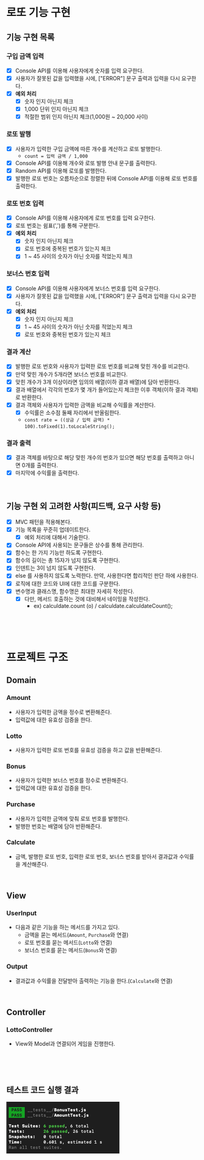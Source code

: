 # 로또 기능 구현

## 기능 구현 목록

### 구입 금액 입력

- [x] Console API를 이용해 사용자에게 숫자를 입력 요구한다.
- [x] 사용자가 잘못된 값을 입력했을 시에, ["ERROR"] 문구 출력과 입력을 다시 요구한다.
- [x] **예외 처리**
  - [x] 숫자 인지 아닌지 체크
  - [x] 1,000 단위 인지 아닌지 체크
  - [x] 적절한 범위 인지 아닌지 체크(1,000원 ~ 20,000 사이)

### 로또 발행

- [x] 사용자가 입력한 구입 금액에 따른 개수를 계산하고 로또 발행한다.
  - `count = 입력 금액 / 1,000`
- [x] Console API를 이용해 개수와 로또 발행 안내 문구를 출력한다.
- [x] Random API를 이용해 로또를 발행한다.
- [x] 발행한 로또 번호는 오름차순으로 정렬한 뒤에 Console API를 이용해 로또 번호를 출력한다.

### 로또 번호 입력

- [x] Console API를 이용해 사용자에게 로또 번호를 입력 요구한다.
- [x] 로또 번호는 쉼표(',')를 통해 구분한다.
- [x] **예외 처리**
  - [x] 숫자 인지 아닌지 체크
  - [x] 로또 번호에 중복된 번호가 있는지 체크
  - [x] 1 ~ 45 사이의 숫자가 아닌 숫자를 적었는지 체크

### 보너스 번호 입력

- [x] Console API를 이용해 사용자에게 보너스 번호를 입력 요구한다.
- [x] 사용자가 잘못된 값을 입력했을 시에, ["ERROR"] 문구 출력과 입력을 다시 요구한다.
- [x] **예외 처리**
  - [x] 숫자 인지 아닌지 체크
  - [x] 1 ~ 45 사이의 숫자가 아닌 숫자를 적었는지 체크
  - [x] 로또 번호와 중복된 번호가 있는지 체크

### 결과 계산

- [x] 발행한 로또 번호와 사용자가 입력한 로또 번호를 비교해 맞힌 개수를 비교한다.
- [x] 만약 맞힌 개수가 5개라면 보너스 번호를 비교한다.
- [x] 맞힌 개수가 3개 이상이라면 임의의 배열(이하 결과 배열)에 담아 반환한다.
- [x] 결과 배열에서 각각의 번호가 몇 개가 들어있는지 체크한 이후 객체(이하 결과 객체)로 반환한다.
- [x] 결과 객체와 사용자가 입력한 금액을 비교해 수익률을 계산한다.
  - [x] 수익률은 소수점 둘째 자리에서 반올림한다.
  - `const rate = ((상금 / 입력 금액) * 100).toFixed(1).toLocaleString();`

### 결과 출력

- [x] 결과 객체를 바탕으로 해당 맞힌 개수의 번호가 있으면 해당 번호를 출력하고 아니면 0개를 출력한다.
- [x] 마지막에 수익률을 출력한다.

<br>

## 기능 구현 외 고려한 사항(피드백, 요구 사항 등)

- [x] MVC 패턴을 적용해본다.
- [x] 기능 목록을 꾸준히 업데이트한다.
  - [x] 예외 처리에 대해서 기술한다.
- [x] Console API에 사용되는 문구들은 상수를 통해 관리한다.
- [x] 함수는 한 가지 기능만 하도록 구현한다.
- [x] 함수의 길이는 총 15자가 넘지 않도록 구현한다.
- [x] 인덴트는 3이 넘지 않도록 구현한다.
- [x] else 를 사용하지 않도록 노력한다. 만약, 사용한다면 합리적인 판단 하에 사용한다.
- [x] 로직에 대한 코드와 UI에 대한 코드를 구분한다.
- [x] 변수명과 클래스명, 함수명은 최대한 자세히 작성한다.
  - [x] 다만, 메서드 호출하는 것에 대비해서 네이밍을 작성한다.
    - ex) calculdate.count (o) / calculdate.calculdateCount();

<br><br><br>

# 프로젝트 구조

## Domain

### Amount

- 사용자가 입력한 금액을 정수로 변환해준다.
- 입력값에 대한 유효성 검증을 한다.

### Lotto

- 사용자가 입력한 로또 번호를 유효성 검증을 하고 값을 반환해준다.

### Bonus

- 사용자가 입력한 보너스 번호를 정수로 변환해준다.
- 입력값에 대한 유효성 검증을 한다.

### Purchase

- 사용자가 입력한 금액에 맞춰 로또 번호를 발행한다.
- 발행한 번호는 배열에 담아 반환해준다.

### Calculate

- 금액, 발행한 로또 번호, 입력한 로또 번호, 보너스 번호를 받아서 결과값과 수익률을 계산해준다.

<br>

## View

### UserInput

- 다음과 같은 기능을 하는 메서드를 가지고 있다.
  - 금액을 묻는 메서드(`Amount`, `Purchase`와 연결)
  - 로또 번호를 묻는 메서드(`Lotto`와 연결)
  - 보너스 번호를 묻는 메서드(`Bonus`와 연결)

### Output

- 결과값과 수익률을 전달받아 출력하는 기능을 한다.(`Calculate`와 연결)

<br>

## Controller

### LottoController

- View와 Model과 연결되어 게임을 진행한다.

<br><br><br>

## 테스트 코드 실행 결과

![Alt text](image.png)
